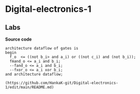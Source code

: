 # Digital-electronics-1
## Labs

**Source code**
```
architecture dataflow of gates is
begin
  f_o  <= ((not b_i> and a_i) or ((not c_i) and (not b_i));
  fmand_o <= a_i and b_i;
  --fand_o <= a_i and b_i;
  --fxor_o <= a_i xor b_i;
and architecture dataflow;

(https://github.com/HankaK-git/Digital-electronics-1/edit/main/README.md)
```
